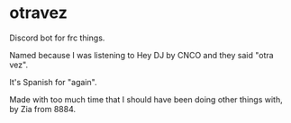# otravez

Discord bot for frc things.

Named because I was listening to Hey DJ by CNCO and they said "otra vez".

It's Spanish for "again".

Made with too much time that I should have been doing other things with, by Zia
from 8884.
